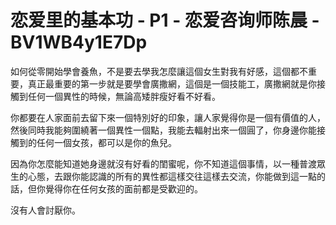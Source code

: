 # 恋爱里的基本功 - P1 - 恋爱咨询师陈晨 - BV1WB4y1E7Dp

如何從零開始學會養魚，不是要去學我怎麼讓這個女生對我有好感，這個都不重要，真正最重要的第一步就是要學會廣撒網，這個是一個技能工，廣撒網就是你接觸到任何一個異性的時候，無論高矮胖瘦好看不好看。

你都要在人家面前去留下來一個特別好的印象，讓人家覺得你是一個有價值的人，然後同時我能夠圍繞著一個異性一個點，我能去輻射出來一個圓了，你身邊你能接觸到的任何一個女孩，都可以是你的魚兒。

因為你怎麼能知道她身邊就沒有好看的閨蜜呢，你不知道這個事情，以一種普渡眾生的心態，去跟你能認識的所有的異性都這樣交往這樣去交流，你能做到這一點的話，但你覺得你在任何女孩的面前都是受歡迎的。

沒有人會討厭你。